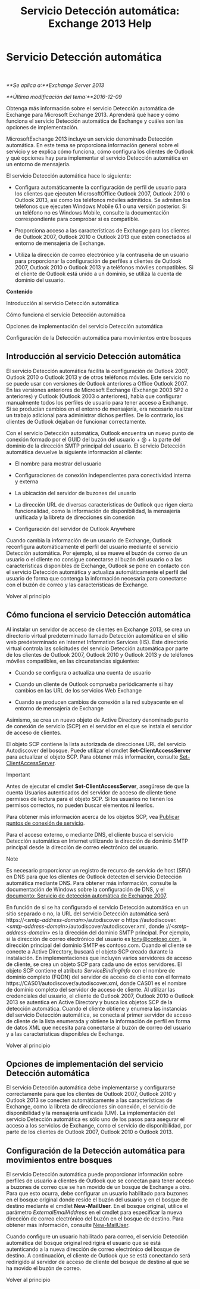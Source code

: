 ﻿---
title: 'Servicio Detección automática: Exchange 2013 Help'
TOCTitle: Servicio Detección automática
ms:assetid: b03c0f21-cbc2-4be8-ad03-73a7dac16ffc
ms:mtpsurl: https://technet.microsoft.com/es-es/library/Bb124251(v=EXCHG.150)
ms:contentKeyID: 50556858
ms.date: 04/23/2018
mtps_version: v=EXCHG.150
ms.translationtype: HT
---

# Servicio Detección automática

 

_**Se aplica a:**Exchange Server 2013_

_**Última modificación del tema:**2016-12-09_

Obtenga más información sobre el servicio Detección automática de Exchange para Microsoft Exchange 2013. Aprenderá qué hace y cómo funciona el servicio Detección automática de Exchange y cuáles son las opciones de implementación.

MicrosoftExchange 2013 incluye un servicio denominado Detección automática. En este tema se proporciona información general sobre el servicio y se explica cómo funciona, cómo configura los clientes de Outlook y qué opciones hay para implementar el servicio Detección automática en un entorno de mensajería.

El servicio Detección automática hace lo siguiente:

  - Configura automáticamente la configuración de perfil de usuario para los clientes que ejecuten MicrosoftOffice Outlook 2007, Outlook 2010 o Outlook 2013, así como los teléfonos móviles admitidos. Se admiten los teléfonos que ejecuten Windows Mobile 6.1 o una versión posterior. Si un teléfono no es Windows Mobile, consulte la documentación correspondiente para comprobar si es compatible.

  - Proporciona acceso a las características de Exchange para los clientes de Outlook 2007, Outlook 2010 o Outlook 2013 que estén conectados al entorno de mensajería de Exchange.

  - Utiliza la dirección de correo electrónico y la contraseña de un usuario para proporcionar la configuración de perfiles a clientes de Outlook 2007, Outlook 2010 o Outlook 2013 y a teléfonos móviles compatibles. Si el cliente de Outlook está unido a un dominio, se utiliza la cuenta de dominio del usuario.

**Contenido**

Introducción al servicio Detección automática

Cómo funciona el servicio Detección automática

Opciones de implementación del servicio Detección automática

Configuración de la Detección automática para movimientos entre bosques

## Introducción al servicio Detección automática

El servicio Detección automática facilita la configuración de Outlook 2007, Outlook 2010 o Outlook 2013 y de otros teléfonos móviles. Este servicio no se puede usar con versiones de Outlook anteriores a Office Outlook 2007. En las versiones anteriores de Microsoft Exchange (Exchange 2003 SP2 o anteriores) y Outlook (Outlook 2003 o anteriores), había que configurar manualmente todos los perfiles de usuario para tener acceso a Exchange. Si se producían cambios en el entorno de mensajería, era necesario realizar un trabajo adicional para administrar dichos perfiles. De lo contrario, los clientes de Outlook dejaban de funcionar correctamente.

Con el servicio Detección automática, Outlook encuentra un nuevo punto de conexión formado por el GUID del buzón del usuario + @ + la parte del dominio de la dirección SMTP principal del usuario. El servicio Detección automática devuelve la siguiente información al cliente:

  - El nombre para mostrar del usuario

  - Configuraciones de conexión independientes para conectividad interna y externa

  - La ubicación del servidor de buzones del usuario

  - La dirección URL de diversas características de Outlook que rigen cierta funcionalidad, como la información de disponibilidad, la mensajería unificada y la libreta de direcciones sin conexión

  - Configuración del servidor de Outlook Anywhere

Cuando cambia la información de un usuario de Exchange, Outlook reconfigura automáticamente el perfil del usuario mediante el servicio Detección automática. Por ejemplo, si se mueve el buzón de correo de un usuario o el cliente no consigue conectarse al buzón del usuario o a las características disponibles de Exchange, Outlook se pone en contacto con el servicio Detección automática y actualiza automáticamente el perfil del usuario de forma que contenga la información necesaria para conectarse con el buzón de correo y las características de Exchange.

Volver al principio

## Cómo funciona el servicio Detección automática

Al instalar un servidor de acceso de clientes en Exchange 2013, se crea un directorio virtual predeterminado llamado Detección automática en el sitio web predeterminado en Internet Information Services (IIS). Este directorio virtual controla las solicitudes del servicio Detección automática por parte de los clientes de Outlook 2007, Outlook 2010 y Outlook 2013 y de teléfonos móviles compatibles, en las circunstancias siguientes:

  - Cuando se configura o actualiza una cuenta de usuario

  - Cuando un cliente de Outlook comprueba periódicamente si hay cambios en las URL de los servicios Web Exchange

  - Cuando se producen cambios de conexión a la red subyacente en el entorno de mensajería de Exchange

Asimismo, se crea un nuevo objeto de Active Directory denominado punto de conexión de servicio (SCP) en el servidor en el que se instala el servidor de acceso de clientes.

El objeto SCP contiene la lista autorizada de direcciones URL del servicio Autodiscover del bosque. Puede utilizar el cmdlet **Set-ClientAccessServer** para actualizar el objeto SCP. Para obtener más información, consulte [Set-ClientAccessServer](https://technet.microsoft.com/es-es/library/bb125157\(v=exchg.150\)).


> [!IMPORTANT]
> Antes de ejecutar el cmdlet <STRONG>Set-ClientAccessServer</STRONG>, asegúrese de que la cuenta Usuarios autenticados del servidor de acceso de cliente tiene permisos de lectura para el objeto SCP. Si los usuarios no tienen los permisos correctos, no pueden buscar elementos ni leerlos.



Para obtener más información acerca de los objetos SCP, vea [Publicar puntos de conexión de servicio](https://go.microsoft.com/fwlink/p/?linkid=72744).

Para el acceso externo, o mediante DNS, el cliente busca el servicio Detección automática en Internet utilizando la dirección de dominio SMTP principal desde la dirección de correo electrónico del usuario.


> [!NOTE]
> Es necesario proporcionar un registro de recurso de servicio de host (SRV) en DNS para que los clientes de Outlook&nbsp;detecten el servicio Detección automática mediante&nbsp;DNS. Para obtener más información, consulte la documentación de Windows sobre la configuración de DNS, y el <A href="https://go.microsoft.com/fwlink/p/?linkid=85214">documento: Servicio de detección automática de Exchange 2007</A>.



En función de si se ha configurado el servicio Detección automática en un sitio separado o no, la URL del servicio Detección automática será https://\<*smtp-address-domain*\>/autodiscover o https://autodiscover.\<*smtp-address-domain*\>/autodiscover/autodiscover.xml, donde ://\<*smtp-address-domain*\> es la dirección del dominio SMTP principal. Por ejemplo, si la dirección de correo electrónico del usuario es tony@contoso.com, la dirección principal del dominio SMTP es contoso.com. Cuando el cliente se conecte a Active Directory, buscará el objeto SCP creado durante la instalación. En implementaciones que incluyen varios servidores de acceso de cliente, se crea un objeto SCP para cada uno de estos servidores. El objeto SCP contiene el atributo *ServiceBindingInfo* con el nombre de dominio completo (FQDN) del servidor de acceso de cliente con el formato https://CAS01/autodiscover/autodiscover.xml, donde CAS01 es el nombre de dominio completo del servidor de acceso de cliente. Al utilizar las credenciales del usuario, el cliente de Outlook 2007, Outlook 2010 o Outlook 2013 se autentica en Active Directory y busca los objetos SCP de la detección automática. Cuando el cliente obtiene y enumera las instancias del servicio Detección automática, se conecta al primer servidor de acceso de cliente de la lista enumerada y obtiene la información de perfil en forma de datos XML que necesita para conectarse al buzón de correo del usuario y a las características disponibles de Exchange.

Volver al principio

## Opciones de implementación del servicio Detección automática

El servicio Detección automática debe implementarse y configurarse correctamente para que los clientes de Outlook 2007, Outlook 2010 y Outlook 2013 se conecten automáticamente a las características de Exchange, como la libreta de direcciones sin conexión, el servicio de disponibilidad y la mensajería unificada (UM). La implementación del servicio Detección automática es sólo uno de los pasos para asegurar el acceso a los servicios de Exchange, como el servicio de disponibilidad, por parte de los clientes de Outlook 2007, Outlook 2010 o Outlook 2013.

## Configuración de la Detección automática para movimientos entre bosques

El servicio Detección automática puede proporcionar información sobre perfiles de usuario a clientes de Outlook que se conectan para tener acceso a buzones de correo que se han movido de un bosque de Exchange a otro. Para que esto ocurra, debe configurar un usuario habilitado para buzones en el bosque original donde reside el buzón del usuario y en el bosque de destino mediante el cmdlet **New-MailUser**. En el bosque original, utilice el parámetro *ExternalEmailAddress* en el cmdlet para especificar la nueva dirección de correo electrónico del buzón en el bosque de destino. Para obtener más información, consulte [New-MailUser](https://technet.microsoft.com/es-es/library/aa996335\(v=exchg.150\)).

Cuando configure un usuario habilitado para correo, el servicio Detección automática del bosque original redirigirá el usuario que se está autenticando a la nueva dirección de correo electrónico del bosque de destino. A continuación, el cliente de Outlook que se está conectando será redirigido al servidor de acceso de cliente del bosque de destino al que se ha movido el buzón de correo.

Volver al principio


